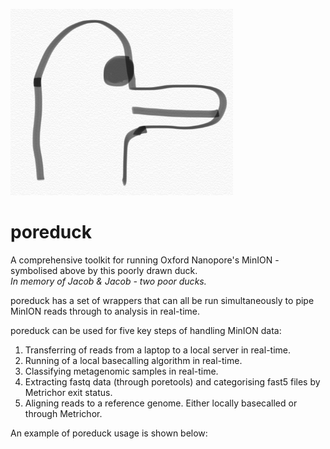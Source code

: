 ![Poreduck Logo](/images/poreduck_logo.png)
# poreduck 
A comprehensive toolkit for running Oxford Nanopore's MinION - symbolised above by this poorly drawn duck.  
*In memory of Jacob & Jacob - two poor ducks.*  

poreduck has a set of wrappers that can all be run simultaneously to pipe MinION reads through to analysis in real-time.  

poreduck can be used for five key steps of handling MinION data:  
1. Transferring of reads from a laptop to a local server in real-time.
2. Running of a local basecalling algorithm in real-time.
3. Classifying metagenomic samples in real-time.
4. Extracting fastq data (through poretools) and categorising fast5 files by Metrichor exit status.
5. Aligning reads to a reference genome. Either locally basecalled or through Metrichor.

An example of poreduck usage is shown below:


